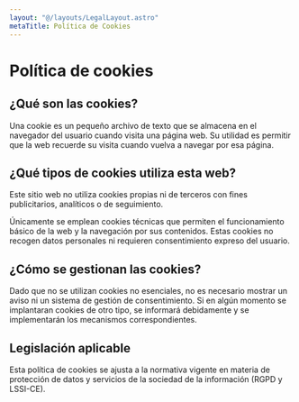 ```yaml
---
layout: "@/layouts/LegalLayout.astro"
metaTitle: Política de Cookies
---
```


# Política de cookies

## ¿Qué son las cookies?

Una cookie es un pequeño archivo de texto que se almacena en el navegador del usuario cuando visita una página web. Su utilidad es permitir que la web recuerde su visita cuando vuelva a navegar por esa página.

## ¿Qué tipos de cookies utiliza esta web?

Este sitio web no utiliza cookies propias ni de terceros con fines publicitarios, analíticos o de seguimiento.

Únicamente se emplean cookies técnicas que permiten el funcionamiento básico de la web y la navegación por sus contenidos. Estas cookies no recogen datos personales ni requieren consentimiento expreso del usuario.

## ¿Cómo se gestionan las cookies?

Dado que no se utilizan cookies no esenciales, no es necesario mostrar un aviso ni un sistema de gestión de consentimiento. Si en algún momento se implantaran cookies de otro tipo, se informará debidamente y se implementarán los mecanismos correspondientes.

## Legislación aplicable

Esta política de cookies se ajusta a la normativa vigente en materia de protección de datos y servicios de la sociedad de la información (RGPD y LSSI-CE).
